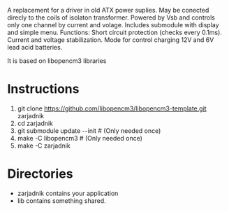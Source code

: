 A replacement for a driver in old ATX power suplies. May be conected direcly to
the coils of isolaton transformer. Powered by Vsb and controls only one channel
by current and volage. Includes submodule with display and simple menu. 
Functions:
Short circuit protection (checks every 0.1ms).
Current and voltage stabilization.
Mode for control charging 12V and 6V lead acid batteries.

It is based on libopencm3 libraries
# Instructions
 1. git clone https://github.com/libopencm3/libopencm3-template.git zarjadnik
 2. cd zarjadnik
 3. git submodule update --init # (Only needed once)
 4. make -C libopencm3 # (Only needed once)
 5. make -C zarjadnik

# Directories
* zarjadnik contains your application
* lib contains something shared.


